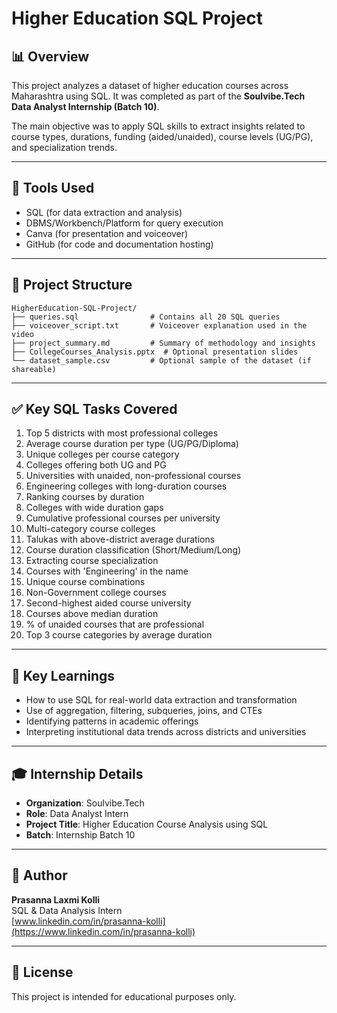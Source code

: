 
# Higher Education SQL Project

## 📊 Overview
This project analyzes a dataset of higher education courses across Maharashtra using SQL. It was completed as part of the **Soulvibe.Tech Data Analyst Internship (Batch 10)**.

The main objective was to apply SQL skills to extract insights related to course types, durations, funding (aided/unaided), course levels (UG/PG), and specialization trends.

---

## 🧰 Tools Used
- SQL (for data extraction and analysis)
- DBMS/Workbench/Platform for query execution
- Canva (for presentation and voiceover)
- GitHub (for code and documentation hosting)

---

## 📁 Project Structure
```
HigherEducation-SQL-Project/
├── queries.sql                # Contains all 20 SQL queries
├── voiceover_script.txt       # Voiceover explanation used in the video
├── project_summary.md         # Summary of methodology and insights
├── CollegeCourses_Analysis.pptx  # Optional presentation slides
└── dataset_sample.csv         # Optional sample of the dataset (if shareable)
```

---

## ✅ Key SQL Tasks Covered
1. Top 5 districts with most professional colleges
2. Average course duration per type (UG/PG/Diploma)
3. Unique colleges per course category
4. Colleges offering both UG and PG
5. Universities with unaided, non-professional courses
6. Engineering colleges with long-duration courses
7. Ranking courses by duration
8. Colleges with wide duration gaps
9. Cumulative professional courses per university
10. Multi-category course colleges
11. Talukas with above-district average durations
12. Course duration classification (Short/Medium/Long)
13. Extracting course specialization
14. Courses with 'Engineering' in the name
15. Unique course combinations
16. Non-Government college courses
17. Second-highest aided course university
18. Courses above median duration
19. % of unaided courses that are professional
20. Top 3 course categories by average duration

---

## 🧠 Key Learnings
- How to use SQL for real-world data extraction and transformation
- Use of aggregation, filtering, subqueries, joins, and CTEs
- Identifying patterns in academic offerings
- Interpreting institutional data trends across districts and universities

---

## 🎓 Internship Details
- **Organization**: Soulvibe.Tech
- **Role**: Data Analyst Intern
- **Project Title**: Higher Education Course Analysis using SQL
- **Batch**: Internship Batch 10

---

## 🙌 Author
**Prasanna Laxmi Kolli**  
SQL & Data Analysis Intern  
[www.linkedin.com/in/prasanna-kolli](https://www.linkedin.com/in/prasanna-kolli)

---

## 🔗 License
This project is intended for educational purposes only.
